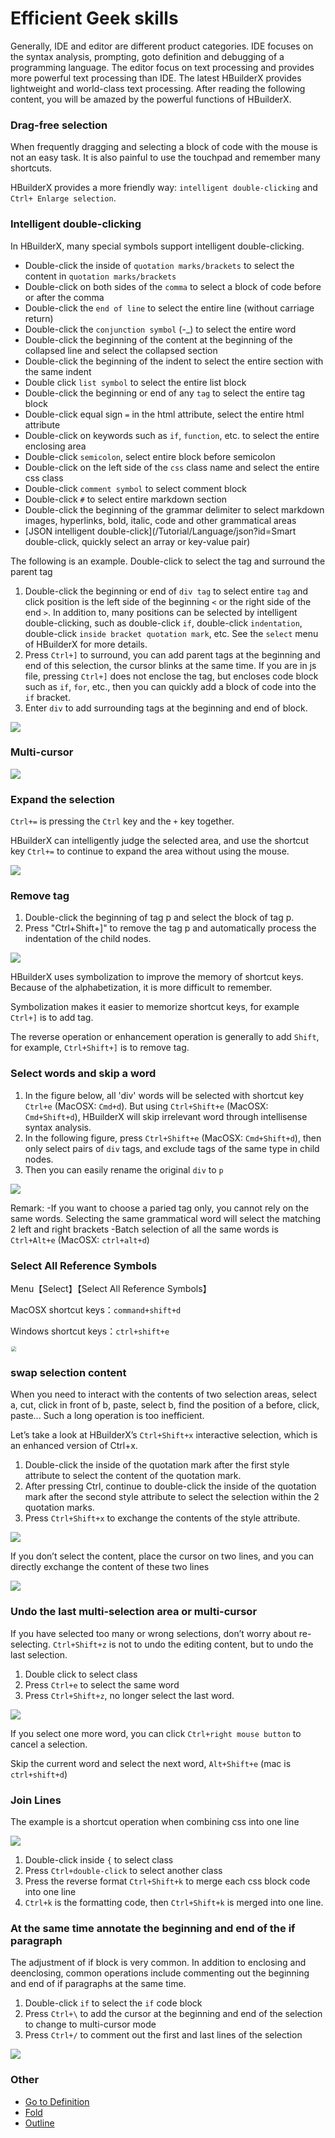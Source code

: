 # Efficient Geek skills

Generally, IDE and editor are different product categories. IDE focuses on the syntax analysis, prompting, goto definition and debugging of a programming language. The editor focus on text processing and provides more powerful text processing than IDE. The latest HBuilderX provides lightweight and world-class text processing. After reading the following content, you will be amazed by the powerful functions of HBuilderX.

### Drag-free selection

When frequently dragging and selecting a block of code with the mouse is not an easy task. It is also painful to use the touchpad and remember many shortcuts.

HBuilderX provides a more friendly way: `intelligent double-clicking` and `Ctrl+ Enlarge selection`.

### Intelligent double-clicking

In HBuilderX, many special symbols support intelligent double-clicking.

- Double-click the inside of `quotation marks/brackets` to select the content in `quotation marks/brackets`
- Double-click on both sides of the `comma` to select a block of code before or after the comma
- Double-click the `end of line` to select the entire line (without carriage return)
- Double-click the `conjunction symbol` (-_) to select the entire word
- Double-click the beginning of the content at the beginning of the collapsed line and select the collapsed section
- Double-click the beginning of the indent to select the entire section with the same indent
- Double click `list symbol` to select the entire list block
- Double-click the beginning or end of any `tag` to select the entire tag block
- Double-click equal sign `=` in the html attribute, select the entire html attribute
- Double-click on keywords such as `if`, `function`, etc. to select the entire enclosing area
- Double-click `semicolon`, select entire block before semicolon
- Double-click on the left side of the `css` class name and select the entire css class
- Double-click `comment symbol` to select comment block
- Double-click `#` to select entire markdown section
- Double-click the beginning of the grammar delimiter to select markdown images, hyperlinks, bold, italic, code and other grammatical areas
- [JSON intelligent double-click](/Tutorial/Language/json?id=Smart double-click, quickly select an array or key-value pair)

The following is an example. Double-click to select the tag and surround the parent tag

1. Double-click the beginning or end of `div tag` to select entire `tag` and click position is the left side of the beginning `<` or the right side of the end `>`. In addition to, many positions can be selected by intelligent double-clicking, such as double-click `if`, double-click `indentation`, double-click `inside bracket quotation mark`, etc. See the `select` menu of HBuilderX for more details.
2. Press `Ctrl+]` to surround, you can add parent tags at the beginning and end of this selection, the cursor blinks at the same time. If you are in js file, pressing `Ctrl+]` does not enclose the tag, but encloses code block such as `if`, `for`, etc., then you can quickly add a block of code into the `if` bracket.
3. Enter `div` to add surrounding tags at the beginning and end of block.

<img src="/static/snapshots/tutorial/dbclick.gif" />

### Multi-cursor

<img src="/static/snapshots/tutorial/more_cursor.gif" />


### Expand the selection

`Ctrl+=` is pressing the `Ctrl` key and the `+` key together.

HBuilderX can intelligently judge the selected area, and use the shortcut key `Ctrl+=` to continue to expand the area without using the mouse.

<img src="/static/snapshots/tutorial/selection_expand.gif" />


### Remove tag

1. Double-click the beginning of tag p and select the block of tag p.
2. Press "Ctrl+Shift+]" to remove the tag p and automatically process the indentation of the child nodes.

<img src="/static/snapshots/tutorial/selection_1.gif" />

HBuilderX uses symbolization to improve the memory of shortcut keys. Because of the alphabetization, it is more difficult to remember.

Symbolization makes it easier to memorize shortcut keys, for example `Ctrl+]` is to add tag.

The reverse operation or enhancement operation is generally to add `Shift`, for example, `Ctrl+Shift+]` is to remove tag.

### Select words and skip a word

1. In the figure below, all 'div' words will be selected with shortcut key `Ctrl+e` (MacOSX: `Cmd+d`). But using `Ctrl+Shift+e` (MacOSX: `Cmd+Shift+d`), HBuilderX will skip irrelevant word through intellisense syntax analysis.
2. In the following figure, press `Ctrl+Shift+e` (MacOSX: `Cmd+Shift+d`), then only select pairs of `div` tags, and exclude tags of the same type in child nodes.
3. Then you can easily rename the original `div` to `p`

<img src="/static/snapshots/tutorial/selection_2.gif" />

Remark:
-If you want to choose a paried tag only, you cannot rely on the same words. Selecting the same grammatical word will select the matching 2 left and right brackets
-Batch selection of all the same words is `Ctrl+Alt+e` (MacOSX: `ctrl+alt+d`)

### Select All Reference Symbols

Menu【Select】【Select All Reference Symbols】

MacOSX shortcut keys：`command+shift+d`

Windows shortcut keys：`ctrl+shift+e`

<img src="/static/snapshots/tutorial/renameTag.gif" style="zoom: 50%;border: 1px solid #eee; border-radius: 5px;" >

### swap selection content

When you need to interact with the contents of two selection areas, select a, cut, click in front of b, paste, select b, find the position of a before, click, paste... Such a long operation is too inefficient.

Let’s take a look at HBuilderX’s `Ctrl+Shift+x` interactive selection, which is an enhanced version of Ctrl+x.

1. Double-click the inside of the quotation mark after the first style attribute to select the content of the quotation mark.
2. After pressing Ctrl, continue to double-click the inside of the quotation mark after the second style attribute to select the selection within the 2 quotation marks.
3. Press `Ctrl+Shift+x` to exchange the contents of the style attribute.

<img src="/static/snapshots/tutorial/selection_swap_1.gif" />

If you don’t select the content, place the cursor on two lines, and you can directly exchange the content of these two lines

<img src="/static/snapshots/tutorial/selection_swap_2.gif" />


### Undo the last multi-selection area or multi-cursor

If you have selected too many or wrong selections, don’t worry about re-selecting. `Ctrl+Shift+z` is not to undo the editing content, but to undo the last selection.

1. Double click to select class
2. Press `Ctrl+e` to select the same word
3. Press `Ctrl+Shift+z`, no longer select the last word.

<img src="/static/snapshots/tutorial/selection_cancel.gif" />

If you select one more word, you can click `Ctrl+right mouse button` to cancel a selection.

Skip the current word and select the next word, `Alt+Shift+e` (mac is `ctrl+shift+d`)


### Join Lines

The example is a shortcut operation when combining css into one line

<img src="/static/snapshots/tutorial/selection_merge.gif" />

1. Double-click inside `{` to select class
2. Press `Ctrl+double-click` to select another class
3. Press the reverse format `Ctrl+Shift+k` to merge each css block code into one line
4. `Ctrl+k` is the formatting code, then `Ctrl+Shift+k` is merged into one line.

### At the same time annotate the beginning and end of the if paragraph

The adjustment of if block is very common. In addition to enclosing and deenclosing, common operations include commenting out the beginning and end of if paragraphs at the same time.

1. Double-click `if` to select the `if` code block
2. Press `Ctrl+\` to add the cursor at the beginning and end of the selection to change to multi-cursor mode
3. Press `Ctrl+/` to comment out the first and last lines of the selection

<img src="/static/snapshots/tutorial/selection_if.gif" />

### Other
- [Go to Definition](/Tutorial/UserGuide/goto?id=转到定义)
- [Fold](Tutorial/UserGuide/fold)
- [Outline](/Tutorial/userinterface?id=文档结构图)
